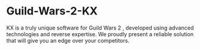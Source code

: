 # Guild-Wars-2-KX
KX is a truly unique software for Guild Wars 2 , developed using advanced technologies and reverse expertise. We proudly present a reliable solution that will give you an edge over your competitors.
